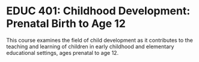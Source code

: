# EDUC 401: Childhood Development: Prenatal Birth to Age 12

This course examines the field of child development as it contributes to the teaching and learning of children in early childhood and elementary educational settings, ages prenatal to age 12.